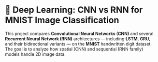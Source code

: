 # 🧠 Deep Learning: CNN vs RNN for MNIST Image Classification
This project compares **Convolutional Neural Networks (CNN)** and several **Recurrent Neural Network (RNN)** architectures — including **LSTM**, **GRU**, and their bidirectional variants — on the **MNIST** handwritten digit dataset.
The goal is to analyze how spatial (CNN) and sequential (RNN family) models handle 2D image data.
